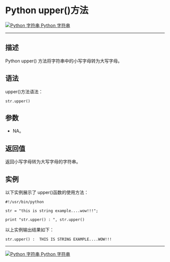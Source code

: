 Python upper()方法
================

 [![Python 字符串](../images/up.gif) Python 字符串](python-strings.html)

* * *

描述
--

Python upper() 方法将字符串中的小写字母转为大写字母。

语法
--

upper()方法语法：
```
str.upper()
```
参数
--

*   NA。

返回值
---

返回小写字母转为大写字母的字符串。

实例
--

以下实例展示了 upper()函数的使用方法：
```
#!/usr/bin/python

str = "this is string example....wow!!!";

print "str.upper() : ", str.upper()
```
以上实例输出结果如下：
```
str.upper() :  THIS IS STRING EXAMPLE....WOW!!!
```
* * *

 [![Python 字符串](../images/up.gif) Python 字符串](python-strings.html)
